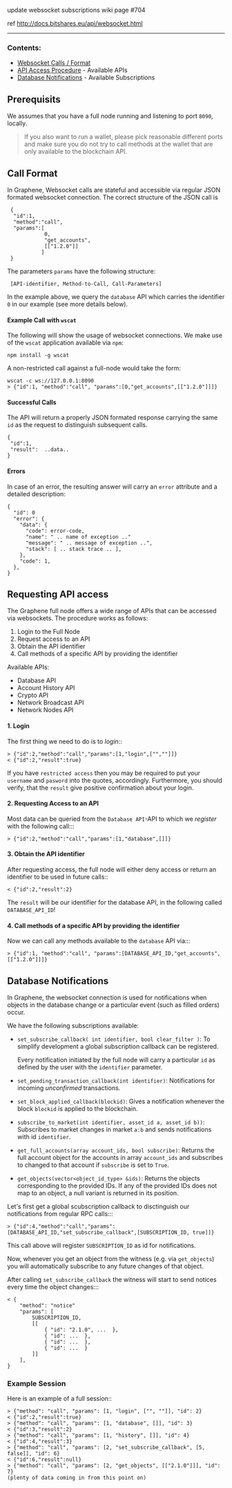 update websocket subscriptions wiki page #704

ref  http://docs.bitshares.eu/api/websocket.html

***

### Contents:
* [Websocket Calls / Format](#call-format)
* [API Access Procedure](#requesting-api-access) - Available APIs
* [Database Notifications](#database-notifications) - Available Subscriptions


## Prerequisits

We assumes that you have a full node running and listening to port
``8090``, locally.

>If you also want to run a wallet, please pick reasonable different
          ports and make sure you do not try to call methods at the wallet that
          are only available to the blockchain API.

## Call Format

In Graphene, Websocket calls are stateful and accessible via regular JSON formated
websocket connection. The correct structure of the JSON call is

     {
      "id":1,
      "method":"call",
      "params":[
                0,
                "get_accounts",
                [["1.2.0"]]
               ]
     }

The parameters ``params`` have the following structure:

     [API-identifier, Method-to-Call, Call-Parameters]

In the example above, we query the ``database`` API which carries the
identifier ``0`` in our example (see more details below).

#### Example Call with `wscat`

The following will show the usage of websocket connections. We make use of the
``wscat`` application available via ``npm``:

    npm install -g wscat

A non-restricted call against a full-node would take the form:

    wscat -c ws://127.0.0.1:8090
    > {"id":1, "method":"call", "params":[0,"get_accounts",[["1.2.0"]]]}

#### Successful Calls

The API will return a properly JSON formated response carrying the same ``id``
as the request to distinguish subsequent calls.

    {
     "id":1,
     "result":  ..data..
    }

#### Errors

In case of an error, the resulting answer will carry an ``error`` attribute and
a detailed description:

    {
      "id": 0
      "error": {
        "data": {
          "code": error-code,
          "name": " .. name of exception .."
          "message": " .. message of exception ..",
          "stack": [ .. stack trace .. ],
        },
        "code": 1,
      },
    }

  
## Requesting API access
 
The Graphene full node offers a wide range of APIs that can be accessed via
websockets. The procedure works as follows:

1. Login to the Full Node
2. Request access to an API
3. Obtain the API identifier
4. Call methods of a specific API by providing the identifier

Available APIs: 
* Database API
* Account History API
* Crypto API
* Network Broadcast API
* Network Nodes API


#### 1. Login

The first thing we need to do is to *login*::

    > {"id":2,"method":"call","params":[1,"login",["",""]]}
    < {"id":2,"result":true}

If you have ``restricted access`` then you may be required to put
your ``username`` and ``pasword`` into the quotes, accordingly. Furthermore, you
should verify, that the ``result`` give positive confirmation about your login.

#### 2. Requesting Access to an API

Most data can be queried from the ``Database API``-API to which we *register*
with the following call:::

    > {"id":2,"method":"call","params":[1,"database",[]]}

#### 3. Obtain the API identifier

After requesting access, the full node will either deny access or return an
identifier to be used in future calls::

    < {"id":2,"result":2}

The ``result`` will be our identifier for the database API, in the following
called ``DATABASE_API_ID``!

#### 4. Call methods of a specific API by providing the identifier

Now we can call any methods available to the ``database`` API via:::

    > {"id":1, "method":"call", "params":[DATABASE_API_ID,"get_accounts",[["1.2.0"]]]}

## Database Notifications

In Graphene, the websocket connection is used for notifications when objects
in the database change or a particular event (such as filled orders) occur.

We have the following subscriptions available:

* ``set_subscribe_callback( int identifier, bool clear_filter )``:
     To simplify development a global subscription callback can be registered.

     Every notification initiated by the full node will carry a particular
     ``id`` as defined by the user with the ``identifier`` parameter.
* ``set_pending_transaction_callback(int identifier)``:
     Notifications for incoming *unconfirmed* transactions.
* ``set_block_applied_callback(blockid)``:
     Gives a notification whenever the block ``blockid`` is applied to the
     blockchain.
* ``subscribe_to_market(int identifier, asset_id a, asset_id b))``:
    Subscribes to market changes in market ``a:b`` and sends notifications with
    id ``identifier``.
* ``get_full_accounts(array account_ids, bool subscribe)``:
    Returns the full account object for the accounts in array ``account_ids``
    and subscribes to changed to that account if ``subscribe`` is set to
    ``True``.
* ``get_objects(vector<object_id_type> &ids)``:
    Returns the objects corresponding to the provided IDs. If any of the provided IDs does not map to an object, a null variant is returned in its position.

Let's first get a global scubscription callback to disctinguish our
notifications from regular RPC calls:::

    > {"id":4,"method":"call","params":[DATABASE_API_ID,"set_subscribe_callback",[SUBSCRIPTION_ID, true]]}

This call above will register ``SUBSCRIPTION_ID`` as id for notifications.

Now, whenever you get an object from the witness (e.g. via ``get_objects``) you
will automatically subscribe to any future changes of that object.

After calling ``set_subscribe_callback`` the witness will start to send notices
every time the object changes:::

    < {
        "method": "notice"
        "params": [
            SUBSCRIPTION_ID, 
            [[
                { "id": "2.1.0", ...  },
                { "id": ...  },
                { "id": ...  },
                { "id": ...  }
            ]]
        ], 
    }

### Example Session

Here is an example of a full session::

    > {"method": "call", "params": [1, "login", ["", ""]], "id": 2}
    < {"id":2,"result":true}
    > {"method": "call", "params": [1, "database", []], "id": 3}
    < {"id":3,"result":2}
    > {"method": "call", "params": [1, "history", []], "id": 4}
    < {"id":4,"result":3}
    > {"method": "call", "params": [2, "set_subscribe_callback", [5, false]], "id": 6}
    < {"id":6,"result":null}
    > {"method": "call", "params": [2, "get_objects", [["2.1.0"]]], "id": 7}
    (plenty of data coming in from this point on)

